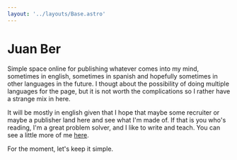 ```yaml
---
layout: '../layouts/Base.astro'
---
```


# Juan Ber

Simple space online for publishing whatever comes into my mind, sometimes in english,
sometimes in spanish and hopefully sometimes in other languages in the future. I thougt
about the possibility of doing multiple languages for the page, but it is not worth the
complications so I rather have a strange mix in here.

It will be mostly in english given
that I hope that maybe some recruiter or maybe a publisher land here and see what I'm made
of. If that is you who's reading, I'm a great problem solver, and I like to write and teach.
You can see a little more of me [here](/about).

For the moment, let's keep it simple.
